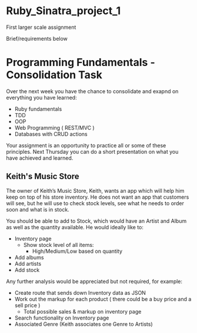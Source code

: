 # Ruby_Sinatra_project_1
First larger scale assignment

Brief/requirements below

# Programming Fundamentals - Consolidation Task

Over the next week you have the chance to consolidate and exapnd on everything you have learned:

- Ruby fundamentals
- TDD
- OOP
- Web Programming ( REST/MVC )
- Databases with CRUD actions

Your assignment is an opportunity to practice all or some of these principles. Next Thursday you can do a short presentation on what you have achieved and learned.

## Keith's Music Store

The owner of Keith’s Music Store, Keith, wants an app which will help him keep on top of his store inventory. He does not want an app that customers will see, but he will use to check stock levels, see what he needs to order soon and what is in stock.

You should be able to add to Stock, which would have an Artist and Album as well as the quantity available. He would ideally like to:

- Inventory page
	- Show stock level of all items:
		- High/Medium/Low based on quantity
- Add albums
- Add artists
- Add stock

Any further analysis would be appreciated but not required, for example:

- Create route that sends down Inventory data as JSON
- Work out the markup for each product ( there could be a buy price and a sell price )
	- Total possible sales & markup on inventory page
- Search functionality on Inventory page
- Associated Genre (Keith associates one Genre to Artists)
